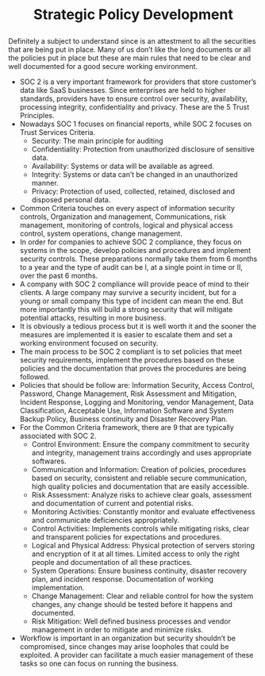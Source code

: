 # <p align="center">Strategic Policy Development
Definitely a subject to understand since is an attestment to all the securities that are being put in place. Many of us don’t like the long documents or all the policies put in place but these are main rules that need to be clear and well documented for a good secure working environment. 
* SOC 2 is a very important framework for providers that store customer’s data like SaaS businesses. Since enterprises are held to higher standards, providers have to ensure control over security, availability, processing integrity, confidentiality and privacy. These are the 5 Trust Principles. 
* Nowadays SOC 1 focuses on financial reports, while SOC 2 focuses on Trust Services Criteria. 
  * Security: The main principle for auditing
  * Confidentiality: Protection from unauthorized disclosure of sensitive data.
  * Availability: Systems or data will be available as agreed.
  * Integrity: Systems or data can’t be changed in an unauthorized manner.
  * Privacy: Protection of used, collected, retained, disclosed and disposed personal data.
* Common Criteria touches on every aspect of information security controls, Organization and management, Communications, risk management, monitoring of controls, logical and physical access control, system operations, change management.
* In order for companies to achieve SOC 2 compliance, they focus on systems in the scope, develop policies and procedures and implement security controls. These preparations normally take them from 6 months to a year and the type of audit can be I, at a single point in time or II, over the past 6 months.
* A company with SOC 2 compliance will provide peace of mind to their clients. A large company may survive a security incident, but for a young or small company this type of incident can mean the end. But more importantly this will build a strong security that will mitigate potential attacks, resulting in more business.
* It is obviously a tedious process but it is well worth it and the sooner the measures are implemented it is easier to escalate them and set a working environment focused on security. 
* The main process to be SOC 2 compliant is to set policies that meet security requirements, implement the procedures based on these policies and the documentation that proves the procedures are being followed. 
* Policies that should be follow are: Information Security, Access Control, Password, Change Management, Risk Assessment and Mitigation, Incident Response, Logging and Monitoring, vendor Management, Data Classification, Acceptable Use, Information Software and System Backup Policy, Business continuity and Disaster Recovery Plan.
* For the Common Criteria framework, there are 9 that are typically associated with SOC 2.
  * Control Environment: Ensure the company commitment to security and integrity, management trains accordingly and uses appropriate softwares.
  * Communication and Information: Creation of policies, procedures based on security, consistent and reliable secure communication, high quality policies and documentation that are easily accessible.
  * Risk Assessment: Analyze risks to achieve clear goals, assessment and documentation of current and potential risks.
  * Monitoring Activities: Constantly monitor and evaluate effectiveness and communicate deficiencies appropriately. 
  * Control Activities: Implements controls while mitigating risks, clear and transparent policies for expectations and procedures.
  * Logical and Physical Address: Physical protection of servers storing and encryption of it at all times. Limited access to only the right people and documentation of all these practices.
  * System Operations: Ensure business continuity, disaster recovery plan, and incident response. Documentation of working implementation.
  * Change Management: Clear and reliable control for how the system changes, any change should be tested before it happens and documented. 
  * Risk Mitigation: Well defined business processes and vendor management in order to mitigate and minimize risks. 
* Workflow is important in an organization but security shouldn’t be compromised, since changes may arise loopholes that could be exploited. A provider can facilitate a much easier management of these tasks so one can focus on running the business.  
